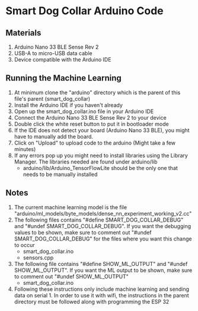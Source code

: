 # Smart Dog Collar Arduino Code

## Materials

1. Arduino Nano 33 BLE Sense Rev 2
2. USB-A to micro-USB data cable
3. Device compatible with the Arduino IDE

## Running the Machine Learning

1. At minimum clone the "arduino" directory which is the parent of this file's parent (smart_dog_collar)
2. Install the Arduino IDE if you haven't already
3. Open up the smart_dog_collar.ino file in your Arduino IDE
4. Connect the Arduino Nano 33 BLE Sense Rev 2 to your device
5. Double click the white reset button to put it in bootloader mode
6. If the IDE does not detect your board (Arduino Nano 33 BLE), you might have to manually add the board.
7. Click on "Upload" to upload code to the arduino (Might take a few minutes)
8. If any errors pop up you might need to install libraries using the Library Manager. The libraries needed are found under arduino/lib
    *  arduino/lib/Arduino_TensorFlowLite should be the only one that needs to be manually installed

## Notes

1. The current machine learning model is the file "arduino/ml_models/byte_models/dense_nn_experiment_working_v2.cc"
2. The following files contains "#define SMART_DOG_COLLAR_DEBUG" and "#undef SMART_DOG_COLLAR_DEBUG". If you want the debugging values to be shown, make sure to comment out "#undef SMART_DOG_COLLAR_DEBUG" for the files where you want this change to occur
    * smart_dog_collar.ino
    * sensors.cpp
3. The following file contains "#define SHOW_ML_OUTPUT" and "#undef SHOW_ML_OUTPUT". If you want the ML output to be shown, make sure to comment out "#undef SHOW_ML_OUTPUT"
    * smart_dog_collar.ino
4. Following these instructions only include machine learning and sending data on serial 1. In order to use it with wifi, the instructions in the parent directory must be followed along with programming the ESP 32
